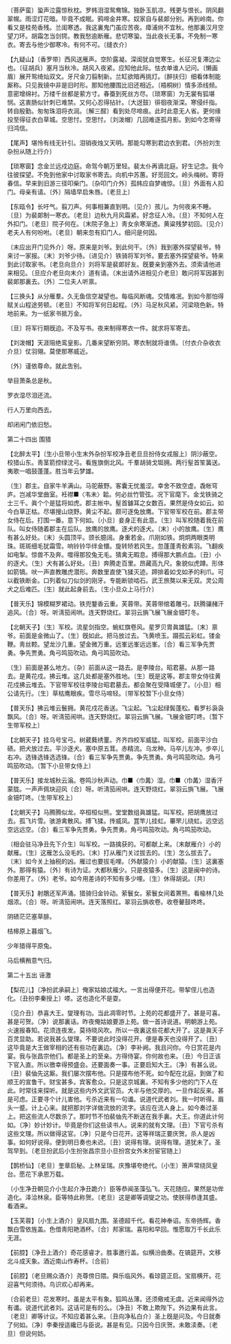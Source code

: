 <!-- { "loadSidebar": true } -->
〔菩萨蛮〕蛩声泣露惊秋枕。罗帏泪湿鸳鸯锦。独卧玉肌凉。残更与恨长。阴风翻翠幌。雨涩灯花暗。毕竟不成眠。鸦啼金井寒。奴家自与裴郞分别。再到岭南。你看又是桂苑香残。兰闺寒透。我这裏鬼门虽应苦夜。瘴浦尙不宜秋。他那裏汉月空望刀环。胡霜怎当剑锷。教我愁逾断雁。悲切寒蛩。当此夜长无事。不免制一寒衣。寄去与他少御寒冷。有何不可。〔缝衣介〕 

【九疑山】〔香罗带〕西风送雁声。空阶露凝。深闺犹自觉寒生。长征况复滞边尘也。〔征胡兵〕塞月当秋冷。胡风入夜紧。应知他此际。怯衣单谁人记问。〔懒画眉〕展开鸳绮灿双文。牙尺金刀翦制新。兰缸欲暗再挑灯。〔醉扶归〕细看体制能厮称。只见我镜中非是旧时形。那知他腰围比旧还相近。〔梧桐树〕情多添线频。意密增绵衬。万缕千丝都是萦方寸。春蚕到死丝方尽。〔琐寒窗〕为无裳有狐堪悯。这衷肠似针刺已难禁。又何心忍得拈针。〔大迓鼓〕徘徊夜渐深。寒侵纤指。转自殷勤。匆匆珠泪将衣润。〔解三酲〕看到处尽啼痕。此时此意无人省。更何缘投至得征衣白草城。空思忖。空思忖。〔刘泼帽〕几回难逐孤月影。到如今怎寄得归鸿信。

【尾声】堪怜有线无针引。泪销夜烛又天明。那能勾寒到君边衣到君。〔外扮刘生杂扮从随上行介〕 

【琐寒窗】念金兰远戍边庭。命驾今朝万里轻。裴太仆再谪北庭。好生记念。我今往彼探望。不免到他家中讨取家书寄去。向机中苏蕙。好觅回文。岭头梅树。寄将春信。早来到旧游三径叩柴门。〔杂叩门介外〕孤帏应自梦魂惊。〔旦〕外面有人扣门。母亲有请。〔外〕隔墙早启朱唇。〔老旦上〕 

【东瓯令】长吁气。翦刀声。何事相兼直到明。〔见介〕孩儿。为何夜来不睡。〔旦〕为裴郞制一寒衣。〔老旦〕边秋九月风霜紧。好念征人冷。〔旦〕不知何人在外扣门。〔老旦〕院子何在。〔末院子急上〕靑女余寒渐透。黄粱残梦初回。〔见介〕老夫人有何吩咐。〔老旦〕朝来忽有扣门人。细问是何因。

〔末应出开门见外介〕呀。原来是刘爷。到此何干。〔外〕我到塞外探望裴爷。特来讨一家报。〔末〕刘爷少待。〔进见介〕铁骑将军刘爷。要去塞外探望裴爷。特来到此讨取家书。〔老旦向旦介〕刘将军是裴郞好友。旣要亲到塞外去。须索请他进来相见。〔旦应介老旦向末介〕道有请。〔末出请外进相见介老旦〕敢问将军因甚到裴郞那裏去。〔外〕二位夫人听禀。 

【三换头】从分雁羣。久无鱼信空凝望也。每临风断魂。交情难冺。到如今那怕得赋关山程途劳顿。〔老旦〕不知将军何日起程。〔外〕马足秋风紧。河梁晓色新。特地前来。为一纸家书抵万金。

〔旦〕将军行期旣迫。不及写书。夜来制得寒衣一件。就求将军寄去。 

【刘泼帽】天涯阻绝鸾皇影。几番来望断穷阴。寒衣制就将谁倩。〔付衣介杂收衣介旦〕仗羽翎。莫使那寒威近。

〔外〕谨依尊命。就此吿别。 

举目萧条总是秋。

罗衣湿尽泪还流。

行人万里向西去。

却闭闲门依旧愁。 

第二十四出
围猎

【北醉太平】〔生小旦带小生末外杂扮军校净丑老旦旦扮侍女戎服上〕阴沙蔽空。校猎山东。靑茎箭控绿沈弓。看旌旗倒北风。千羣胡骑戈铤拥。两行髽首笙簧送。夷歌一唱鼓蓬蓬。胜当年云梦雄。

〔生〕郡主。自家牛羊满山。马驼蔽野。客囊无忧羞涩。幸舍不致空虚。毳帐穹庐。岂减华堂曲室。衽襟■〈韦未〉韐。何必丝竹管弦。况下官麾下。金戈铁骑之士三千。眞个个是猛将如虎。郡主帐中。髽首鐻耳之女数百。果然是侍女如云。如今白草正枯。尽堪搜山烧野。黄尘不起。颇可逐兔放鹰。下官带军校在前。郡主带女侍在后。打围一番。意下何如。〔小旦〕妾身正有此意。〔生〕叫军校随着我在前队。叫女侍随着郡主在后队。放鹰的放鹰。逐犬的逐犬。〔末〕小的放鹰。〔生〕鹰有甚么好处。〔末〕头圆顶平。颈长臆阔。身重若金。爪刚如铁。炯炯两眼类明珠。斑斑细毛犹霜雪。响铃铃华绊金镮。旋转矫若风生。忽蓬蓬靑骹素羽。飞翻疾如电掣。惊兽不及奔。噬得那狡兔无毛。猜禽无暇息。搏得那大鹏点血。〔丑〕小的逐犬。〔生〕犬有甚么好处。〔丑〕奔腾走百里。昂藏高九尺。象貌似虎蹲。形体如箭镝。吠一声直教雕虎潜形。奔数里直使飞猱灭迹。蹄排着如戈如矛的利爪。可以截铁断金。口列着似刀似剑的刚牙。专能断锁啮石。武王旅獒以来无双。灵公周犬之后难匹。〔生〕就此起身前去。〔生小旦众上马行介〕 

【普天乐】锦模糊罗裙动。铁兜鍪香云重。芙蓉带。芙蓉带绾着雕弓。跃腾骧赭汗追风。〔合〕呀。听淸笳闹哄。连天野烧红。翠羽云旓飞展飞展金钿叮冬。

【北朝天子】〔生〕军校。流星剑指空。蜿虹旗卷风。星罗贝胄眞雄猛。〔末〕禀爷。前面是金微山了。〔生〕旣如此。把马放过去。飞黄喷玉。蹑孤云彩虹。镂金鞭。靑丝鞚。望龙沙几重。望金微万重。远峯远峯远远峯。〔合〕看三军争先贾勇。争先贾勇。角弓鸣笳吹动。角弓鸣笳吹动。

〔生〕前面是甚么地方。〔杂〕前面从这一路去。是李陵台。昭君墓。从那一路去。是黄花戍。拂云堆。这几处都是塞外胜地。〔生〕旣是这等。郡主带女侍往黄花戍拂云堆去。下官带军校往李陵台昭君墓去。都会聚在受降城便了。〔小旦〕相公请先行。〔生〕草枯鹰眼疾。雪尽马啼轻。〔带军校暂下小旦女侍〕 

【普天乐】拂云堆云鬟拥。黄花戍花香送。飞尘起。飞尘起绿鬓蓬松。看罗衫袅袅飘风。〔合〕呀。听淸笳闹哄。连天野烧红。翠羽云旓飞展。飞展金钿叮咚。〔暂下生带军校上〕 

【北朝天子】挂乌号宝弓。树葳蕤绣罿。齐齐四校军威猛。叫军校。前面平沙白碛。把犬放过去。平沙逐犬。塞中原五茸。赤精流。乌龙种。马卒儿左冲。步卒儿右冲。选锋选锋选选锋。〔合〕看三军争先贾勇。争先贾勇。角弓鸣笳吹动。角弓鸣笳吹动。〔暂下小旦带女侍上〕 

【普天乐】接龙城秋云滃。卷鸣沙秋声动。巾■〈巾冓〉湿。巾■〈巾冓〉湿香汗蒙胧。一声声佩玦迎风〔合〕呀。听淸笳闹哄。连天野烧红。翠羽云旓飞展。飞展金钿叮咚。〔生带军校上〕 

【北朝天子】马腾腾似龙。卒桓桓似熊。堂堂数组眞雄猛。叫军校。把胡鹰放过去。孤飞片雪。骇游禽散风。搏飞猱。抟威凤。罝竿儿挂虹。罼罘儿绕虹。远空远空远远空。〔合〕看三军争先贾勇。争先贾勇。角弓鸣笳吹动。角弓鸣笳吹动。

〔相会驻马净丑先下介生〕叫军校。一路擒获的。可都献上来。〔末献雁介〕小的献雁。〔生〕这雁怎么没毛的。〔末〕打从雁门关过拔去的。〔生〕怎么拔去了。〔末〕如今关上抽税的凶。雁过也要拔毛哩。〔外献猿介〕小的献猿。〔生〕这裏塞外。那得有猿。〔外〕有诗为证。大都秋雁少。只是夜猿多。〔生〕这是闽中的诗。你差用了。〔外〕老爷。如今用差诗的不知有多少哩。〔生〕休得胡说。〔共〕 

【普天乐】射鵰还军声涌。猎骑归金铃动。萦鬟女。萦鬟女间着罴熊。看楡林几处烟浓。〔合〕呀。听淸笳闹哄。连天落照红。翠羽云旓收卷。收卷鼙鼓咚咚。

阴碛茫茫塞草腓。

桔槔原上暮烟飞。

少年猎得平原兔。

马后横矟意气归。 

第二十五出
诬激

【梨花儿】〔净扮武承嗣上〕俺家姑娘忒福大。一言出得便开花。带挈侄儿也造化。〔丑扮李秦授上〕嗏。这也造化不是耍。

〔见介丑〕恭喜大王。燮理有功。当此凋零时节。上苑的花都盛开了。甚是可喜。甚是可贺。〔净〕说那裏话。昨夜俺姑娘要游上苑。做一首诗说道。明朝游上苑。火速报春知。花须连夜发。莫待晓风吹。所以一夜裏这些花都大开了。这是眞天子百灵显助。若说我甚么燮理。不要说此时没得花开。便是春天也没得开了。〔丑〕这毕竟是大王做宰相的还有些功在裏边。〔净〕李补阙。我且问你。今日赏花是内宴。我与张昌宗他们。都是圣上的至亲。方得侍宴。你何故也来。〔丑〕今日正该下官入直。所以徼幸得预盛会。还要面奏一事。正要启知大王。〔净〕有甚么说。〔丑〕裴伷先这厮。我们屡次摆布他。只是摆布他不死。如今配在北庭。到做了和顺王的宣鲁干。财宝甚多。宾客愈众。只是这京城裏。不知有多少他的门下人在此。时常往来探听。就是这些内外文武官员。大半与他交厚的。一旦作起反来。甚是可虑。正要寻个计儿害他。亏杀近来有一句谶。说道代武者刘。我一时听得。眉头一蹙。计上心来。就把那刘字详做流放的流字。该应在流人身上。如今奏过圣上。把这些流人尽数杀了。那时节不怕裴伷先不断送在我手裏。大王。你道此计何如。〔净〕妙计妙计。毕竟是你们这些读书人。说来的就有文理。〔丑〕下官亏杀有这些文理。所以做得这官。〔净〕只是今日花开。这等祥瑞正要庆贺。杀人是凶事。如何好说得。便到明日奏也未迟。〔丑〕说得有理。说得有理。道犹未了。圣驾早到。〔老旦扮武后小生扮张昌宗旦小旦扮宫女外末扮宦官随上〕 

【鹊桥仙】〔老旦〕奎章启秘。上林呈瑞。庆豫堪夸绝代。〔小生〕箫声常绕凤皇台。愿花下承恩万载。

〔小生净丑朝见介小生起介净丑跪介〕臣等恭闻圣藻弘飞。天花随应。果然是功侔造化。泽洽林泉。臣等特此称贺。〔老旦〕这是卿等调燮之功。使朕得恭逢其盛。看酒来。 

【玉芙蓉】〔小生上酒介〕皇风扇九围。圣德超千代。看花神奉诏。东帝扬辉。香飘白雪依旌盖。色借靑阳艳酒杯。〔合〕邦家瑞。喜阳和早回。惟愿取万千长此乐无涯。

【前腔】〔净丑上酒介〕奇花感睿才。胜事邀行盖。似横汾曲奏。在镐筵开。文移北斗成天象。酒近南山作寿杯。〔合前〕 

【前腔】〔老旦赐众酒介〕尧尊傍日隈。舜乐临风外。看琼筵正启。宝扇横开。花迎喜气何须待。鸟识欢心却再来。

〔合前老旦〕花发寒时。虽是太平有象。狐鸣丛薄。还须儆戒无虞。近来闻得外边有谶。说道代武者刘。这话可是有的么。〔净丑〕不敢上欺陛下。外边果有此言。〔老旦〕卿等计议。不知应着甚么来。〔丑向净私白介〕圣上旣是问及。今日就奏了何如。〔净〕李秦授适纔已与臣说。甚是有见。只因今日庆贺。未敢渎奏。〔老旦〕但说何妨。 

